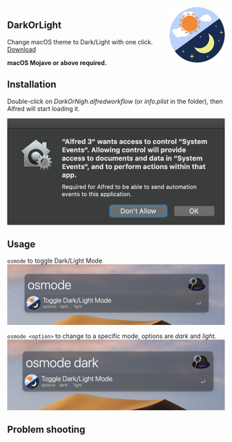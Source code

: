 <img src="./raw/icon.png" width:auto height=128pt align="right" />

DarkOrLight
---
Change macOS theme to Dark/Light with one click.
[Download](https://github.com/BaksiLi/AlfredWorkflows/tree/master/workflows/DarkOrLight.alfredworkflow?raw=true)


**macOS Mojave or above required.**

## Installation
Double-click on *DarkOrNigh.alfredworkflow* (or *info.plist* in the folder), then Alfred will start loading it.  

![fig1](resources/fig1.png)

## Usage
`osmode` to toggle Dark/Light Mode
![osmode](resources/fig2.png)

`osmode <option>` to change to a specific mode, options are *dark* and *light*.
![osmode with options](resources/fig3.png)

## Problem shooting

